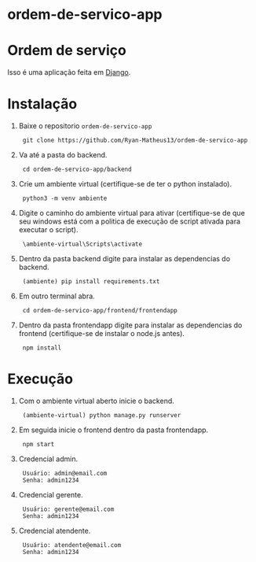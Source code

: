 # ordem-de-servico-app

Ordem de serviço
============

Isso é uma aplicação feita em [Django](https://www.djangoproject.com/).

Instalação
============

1. Baixe o repositorio `ordem-de-servico-app`

        git clone https://github.com/Ryan-Matheus13/ordem-de-servico-app

2. Va até a pasta do backend.

        cd ordem-de-servico-app/backend

3. Crie um ambiente virtual (certifique-se de ter o python instalado).

        python3 -m venv ambiente

4. Digite o caminho do ambiente virtual para ativar (certifique-se de que seu windows está com a politica de execução de script ativada para executar o script).

        \ambiente-virtual\Scripts\activate

5. Dentro da pasta backend digite para instalar as dependencias do backend.

        (ambiente) pip install requirements.txt

6. Em outro terminal abra.

        cd ordem-de-servico-app/frontend/frontendapp

5. Dentro da pasta frontendapp digite para instalar as dependencias do frontend (certifique-se de instalar o node.js antes).

        npm install


Execução
============

1. Com o ambiente virtual aberto inicie o backend.

        (ambiente-virtual) python manage.py runserver

2. Em seguida inicie o frontend dentro da pasta frontendapp.

        npm start

3. Credencial admin.

        Usuário: admin@email.com
        Senha: admin1234

3. Credencial gerente.

        Usuário: gerente@email.com
        Senha: admin1234

3. Credencial atendente.

        Usuário: atendente@email.com
        Senha: admin1234


